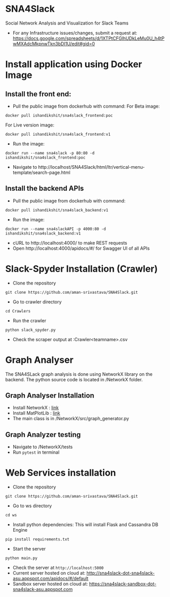 # SNA4Slack
Social Network Analysis and Visualization for Slack Teams

* For any Infrastructure issues/changes, submit a request at: https://docs.google.com/spreadsheets/d/1XTPtCFGlhUDkLeMu0U_h4tPwMXAdcMkpnwTkn3bDI1U/edit#gid=0

# Install application using Docker Image
## Install the front end:

* Pull the public image from dockerhub with command:
For Beta image: 
```
docker pull ishandikshit/sna4slack_frontend:poc
```
For Live version image:
```
docker pull ishandikshit/sna4slack_frontend:v1
```
* Run the image:
```
docker run --name sna4slack -p 80:80 -d ishandikshit/sna4slack_frontend:poc
```
* Navigate to http://localhost/SNA4Slack/html/ltr/vertical-menu-template/search-page.html

## Install the backend APIs 
* Pull the public image from dockerhub with command:
```
docker pull ishandikshit/sna4slack_backend:v1
```
* Run the image:
```
docker run --name sna4slackAPI -p 4000:80 -d ishandikshit/sna4slack_backend:v1
```
* cURL to http://localhost:4000/ to make REST requests
* Open http://localhost:4000/apidocs/#/ for Swagger UI of all APIs


# Slack-Spyder Installation (Crawler)
* Clone the repository
```
git clone https://github.com/aman-srivastava/SNA4Slack.git
```
* Go to crawler directory
```
cd Crawlers
```
* Run the crawler
```
python slack_spyder.py
```
* Check the scraper output at :Crawler\<teamname>.csv

# Graph Analyser
The SNA4SLack graph analysis is done using NetworkX library on the backend. The python source code is located in /NetworkX folder.

## Graph Analyser Installation
* Install NetworkX  : [link](https://networkx.github.io/documentation/stable/install.html)
* Install MatPlotLib : [link](https://matplotlib.org/users/installing.html)
* The main class is in /NetworkX/src/graph_generator.py

## Graph Analyzer testing
* Navigate to /NetworkX/tests
* Run `pytest` in terminal

# Web Services installation
* Clone the repository
```
git clone https://github.com/aman-srivastava/SNA4Slack.git
```
* Go to ws directory
```
cd ws
```
* Install python dependencies: This will install Flask and Cassandra DB Engine
```
pip install requirements.txt
```
* Start the server
```
python main.py
```
* Check the server at ```http://localhost:5000```
* Current server hosted on cloud at: http://sna4slack-dot-sna4slack-asu.appspot.com/apidocs/#/default
* Sandbox server hosted on cloud at: https://sna4slack-sandbox-dot-sna4slack-asu.appspot.com
